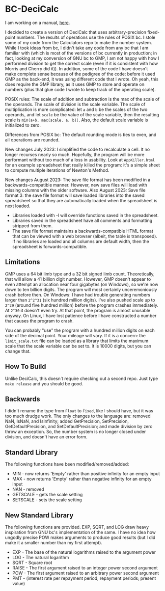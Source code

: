 BC-DeciCalc
===========

I am working on a manual, [here](Manuel.md).

I decided to create a version of DeciCalc that uses arbitrary-precision fixed-point numbers. The results of operations use the rules of POSIX bc. I stole some of my code from the Calculators repo to make the number system. While I took ideas from bc, I didn't take any code from any bc that I am familiar with (which is most of the versions of bc currently in production; in fact, looking at my conversion of GNU bc to GMP, I am not happy with how I performed division to get the correct scale (even if it is consistent with how Morris and Cherry did it)). In addition, some of the code I have doesn't make complete sense because of the pedigree of the code: before it used GMP as the back-end, it was using different code that I wrote. Oh yeah, this does require the GMP library, as it uses GMP to store and operate on numbers (plus that glue code I wrote to keep track of the operating scale).

POSIX rules: The scale of addition and subtraction is the max of the scale of the operands. The scale of division is the scale variable. The scale of multiplication is more complicated: let `a` and `b` be the scales of the two operands, and let `scale` be the value of the scale variable, then the resulting scale is `min(a+b, max(scale, a, b))`. Also, the default scale variable is initialized to zero.

Differences from POSIX bc: The default rounding mode is ties to even, and all operations are rounded.

New changes July 2023: I simplified the code to recalculate a cell. It no longer recurses nearly so much. Hopefully, the program will be more performant without too much of a loss in usability. Look at `AppKiller.html` for an example spreadsheet that really killed the program: it's a simple sheet to compute multiple iterations of Newton's Method.

New changes August 2023: The save file format has been modified in a backwards-compatible manner. However, new save files will load with missing columns with the older software.
Also August 2023: Save file format 3: the save file format will save loaded libraries into the saved spreadsheet so that they are automatically loaded when the spreadsheet is next loaded.
* Libraries loaded with -l will override functions saved in the spreadsheet.
* Libraries saved in the spreadsheet have all comments and formatting stripped from them.
* The save file format maintains a backwards-compatible HTML format that can be viewed with a web browser (albeit, the table is transposed). If no libraries are loaded and all columns are default width, then the spreadsheet is forwards-compatible.


Limitations
-----------

GMP uses a 64 bit limb type and a 32 bit signed limb count. Theoretically, that will allow a 41 billion digit number. However, GMP doesn't appear to even attempt an allocation near four gigabytes (on Windows), so we're now down to ten billion digits. The program will most certainly unceremoniously crash before then. On Windows: I have had trouble generating numbers larger than `2^2^31` (six hundred million digits). I've also pushed scale up to `2^29` (around five hundred million) before the program crashes immediately. At `2^30` it doesn't even try. At that point, the program is almost unusable anyway. On Linux, I have lost patience before I have constructed a number that causes the program to crash.

You can probably "use" the program with a hundred million digits on each side of the decimal point. Your mileage will vary. If it is a concern: the `limit_scale.txt` file can be loaded as a library that limits the maximum scale that the scale variable can be set to. It is 10000 digits, but you can change that.


How To Build
------------

Unlike DeciCalc, this doesn't require checking out a second repo. Just type `make release` and you should be good.


Backwards
---------

I didn't rename the type from `Float` to `Fixed`, like I should have, but it was too much drudge work. The only changes to the language are: removed NaN, IsNaN, and IsInfinity; added GetPrecision, SetPrecision, GetDefaultPrecision, and SetDefaultPrecision; and made division by zero throw an exception. So, the number system is no longer closed under division, and doesn't have an error form.


Standard Library
----------------

The following functions have been modified/removed/added:

* MIN - now returns 'Empty' rather than positive infinity for an empty input
* MAX - now returns 'Empty' rather than negative infinity for an empty input
* NAN - removed
* GETSCALE - gets the scale setting
* SETSCALE - sets the scale setting

New Standard Library
--------------------

The following functions are provided. EXP, SQRT, and LOG draw heavy inspiration from GNU bc's implementation of the same. I have no idea how ungodly precise POW makes arguments to produce good results (but I did make it a smaller number than my first attempt).

* EXP - The base of the natural logarithms raised to the argument power
* LOG - The natural logarithm
* SQRT - Square root
* RAISE - The first argument raised to an integer power second argument
* POW - The first argument raised to an arbitrary power second argument
* PMT - (interest rate per repayment period; repayment periods; present value)

